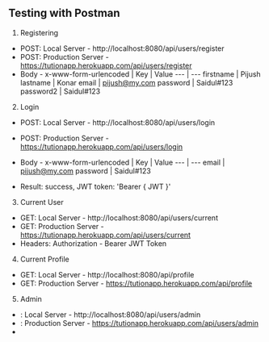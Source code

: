 ## Testing with Postman

1) Registering
- POST: Local Server - http://localhost:8080/api/users/register
- POST: Production Server - https://tutionapp.herokuapp.com/api/users/register
- Body - x-www-form-urlencoded
| Key | Value
--- | ---
firstname | Pijush
lastname | Konar
email | pijush@my.com
password | Saidul#123
password2 | Saidul#123

2) Login
- POST: Local Server - http://localhost:8080/api/users/login
- POST: Production Server - https://tutionapp.herokuapp.com/api/users/login
- Body - x-www-form-urlencoded
| Key | Value
--- | ---
email | pijush@my.com
password | Saidul#123

- Result: success, JWT token: 'Bearer { JWT }'

3) Current User
- GET: Local Server - http://localhost:8080/api/users/current
- GET: Production Server - https://tutionapp.herokuapp.com/api/users/current
- Headers: Authorization - Bearer JWT Token

4) Current Profile
- GET: Local Server - http://localhost:8080/api/profile
- GET: Production Server - https://tutionapp.herokuapp.com/api/profile

5) Admin
- : Local Server - http://localhost:8080/api/users/admin
- : Production Server - https://tutionapp.herokuapp.com/api/users/admin
- 